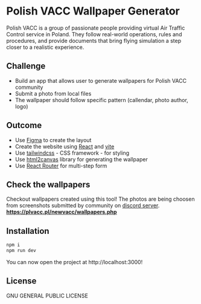 # Polish VACC Wallpaper Generator

Polish VACC is a group of passionate people providing virtual Air Traffic Control service in Poland. They follow real-world operations, rules and procedures, and provide documents that bring flying simulation a step closer to a realistic experience.

## Challenge

- Build an app that allows user to generate wallpapers for Polish VACC community
- Submit a photo from local files
- The wallpaper should follow specific pattern (callendar, photo author, logo)

## Outcome

- Use [Figma][figma] to create the layout
- Create the website using [React][react] and [vite][vite]
- Use [tailwindcss][tailwindcss] - CSS framework - for styling
- Use [html2canvas][html2canvas] library for generating the wallpaper
- Use [React Router][reactrouter] for multi-step form

## Check the wallpapers

Checkout wallpapers created using this tool! The photos are being choosen from screenshots submitted by community on [discord server][discord].<br />
**https://plvacc.pl/newvacc/wallpapers.php**

## Installation

```sh
npm i
npm run dev
```

You can now open the project at http://localhost:3000!

## License

GNU GENERAL PUBLIC LICENSE

[figma]: https://www.figma.com/
[react]: https://reactjs.org/
[vite]: https://vitejs.dev/
[tailwindcss]: https://tailwindcss.com/
[html2canvas]: https://html2canvas.hertzen.com/
[reactrouter]: https://reactrouter.com/en/main
[discord]: https://discord.com/invite/B6GbPu9
